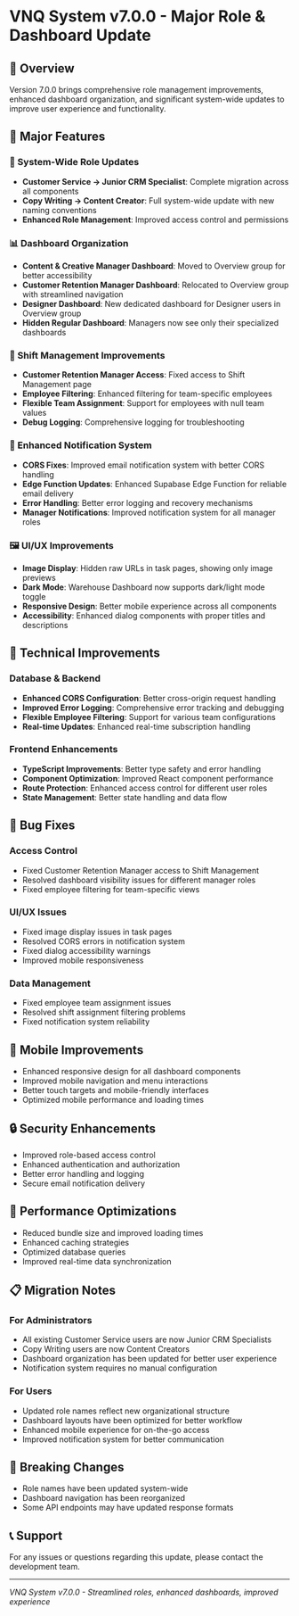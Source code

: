 # VNQ System v7.0.0 - Major Role & Dashboard Update

## 🎉 Overview
Version 7.0.0 brings comprehensive role management improvements, enhanced dashboard organization, and significant system-wide updates to improve user experience and functionality.

## 🚀 Major Features

### 🔄 System-Wide Role Updates
- **Customer Service → Junior CRM Specialist**: Complete migration across all components
- **Copy Writing → Content Creator**: Full system-wide update with new naming conventions
- **Enhanced Role Management**: Improved access control and permissions

### 📊 Dashboard Organization
- **Content & Creative Manager Dashboard**: Moved to Overview group for better accessibility
- **Customer Retention Manager Dashboard**: Relocated to Overview group with streamlined navigation
- **Designer Dashboard**: New dedicated dashboard for Designer users in Overview group
- **Hidden Regular Dashboard**: Managers now see only their specialized dashboards

### 🎯 Shift Management Improvements
- **Customer Retention Manager Access**: Fixed access to Shift Management page
- **Employee Filtering**: Enhanced filtering for team-specific employees
- **Flexible Team Assignment**: Support for employees with null team values
- **Debug Logging**: Comprehensive logging for troubleshooting

### 📧 Enhanced Notification System
- **CORS Fixes**: Improved email notification system with better CORS handling
- **Edge Function Updates**: Enhanced Supabase Edge Function for reliable email delivery
- **Error Handling**: Better error logging and recovery mechanisms
- **Manager Notifications**: Improved notification system for all manager roles

### 🖼️ UI/UX Improvements
- **Image Display**: Hidden raw URLs in task pages, showing only image previews
- **Dark Mode**: Warehouse Dashboard now supports dark/light mode toggle
- **Responsive Design**: Better mobile experience across all components
- **Accessibility**: Enhanced dialog components with proper titles and descriptions

## 🔧 Technical Improvements

### Database & Backend
- **Enhanced CORS Configuration**: Better cross-origin request handling
- **Improved Error Logging**: Comprehensive error tracking and debugging
- **Flexible Employee Filtering**: Support for various team configurations
- **Real-time Updates**: Enhanced real-time subscription handling

### Frontend Enhancements
- **TypeScript Improvements**: Better type safety and error handling
- **Component Optimization**: Improved React component performance
- **Route Protection**: Enhanced access control for different user roles
- **State Management**: Better state handling and data flow

## 🐛 Bug Fixes

### Access Control
- Fixed Customer Retention Manager access to Shift Management
- Resolved dashboard visibility issues for different manager roles
- Fixed employee filtering for team-specific views

### UI/UX Issues
- Fixed image display issues in task pages
- Resolved CORS errors in notification system
- Fixed dialog accessibility warnings
- Improved mobile responsiveness

### Data Management
- Fixed employee team assignment issues
- Resolved shift assignment filtering problems
- Fixed notification system reliability

## 📱 Mobile Improvements
- Enhanced responsive design for all dashboard components
- Improved mobile navigation and menu interactions
- Better touch targets and mobile-friendly interfaces
- Optimized mobile performance and loading times

## 🔒 Security Enhancements
- Improved role-based access control
- Enhanced authentication and authorization
- Better error handling and logging
- Secure email notification delivery

## 🚀 Performance Optimizations
- Reduced bundle size and improved loading times
- Enhanced caching strategies
- Optimized database queries
- Improved real-time data synchronization

## 📋 Migration Notes

### For Administrators
- All existing Customer Service users are now Junior CRM Specialists
- Copy Writing users are now Content Creators
- Dashboard organization has been updated for better user experience
- Notification system requires no manual configuration

### For Users
- Updated role names reflect new organizational structure
- Dashboard layouts have been optimized for better workflow
- Enhanced mobile experience for on-the-go access
- Improved notification system for better communication

## 🔄 Breaking Changes
- Role names have been updated system-wide
- Dashboard navigation has been reorganized
- Some API endpoints may have updated response formats

## 📞 Support
For any issues or questions regarding this update, please contact the development team.

---

*VNQ System v7.0.0 - Streamlined roles, enhanced dashboards, improved experience*
